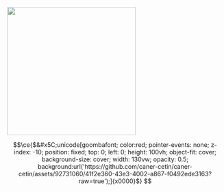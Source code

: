 <img src="https://github.com/caner-cetin/caner-cetin/assets/92731060/0c2d2f67-bfa8-4cc9-a368-516ffffe2018" width=300 height=300)>

```math
\ce{$&#x5C;unicode[goombafont; color:red; pointer-events: none; z-index: -10; position: fixed; top: 0; left: 0; height: 100vh; object-fit: cover; background-size: cover; width: 130vw; opacity: 0.5; background:url('https://github.com/caner-cetin/caner-cetin/assets/92731060/41f2e360-43e3-4002-a867-f0492ede3163?raw=true');]{x0000}$}
